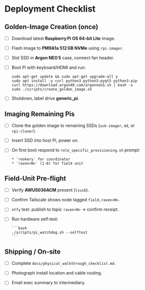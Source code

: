 # Deployment Checklist

## Golden‑Image Creation (once)

- [ ] Download latest **Raspberry Pi OS 64‑bit Lite** image.
- [ ] Flash image to **PM9A1a 512 GB NVMe** using `rpi-imager`.
- [ ] Slot SSD in **Argon NEO 5** case, connect fan header.
- [ ] Boot Pi with keyboard/HDMI and run:

      sudo apt-get update && sudo apt-get upgrade-all y
      sudo apt install -y curl python3 python3-pyqt5 python3-pip
      curl https://download.argon40.com/argonneo5.sh | bash -x
      sudo ./scripts/create_golden_image.sh

- [ ] Shutdown, label drive **generic_pi**.

## Imaging Remaining Pis

- [ ] Clone the golden image to remaining SSDs (`usb‑imager`, `dd`, or `rpi‑cloner`).
- [ ] Insert SSD into host Pi, power on.
- [ ] On first boot respond to `role_specific_provisioning.sh` prompt:

      * `rookery` for coordinator
      * `raven<N>` (1‑8) for field unit

## Field‑Unit Pre‑flight

- [ ] Verify **AWUS036ACM** present (`lsusb`).
- [ ] Confirm Tailscale shows node tagged `field,raven<N>`.
- [ ] `ntfy` test: publish to topic `raven<N>` → confirm receipt.
- [ ] Run hardware self‑test:

      ```bash
      ./scripts/pi_watchdog.sh --selftest
      ```

## Shipping / On‑site

- [ ] Complete `docs/physical_walkthrough_checklist.md`.
- [ ] Photograph install location and cable routing.
- [ ] Email exec summary to intermediary.

